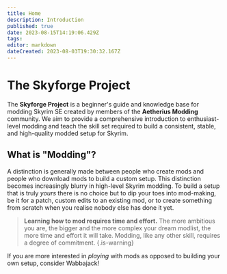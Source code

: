```yaml
---
title: Home
description: Introduction
published: true
date: 2023-08-15T14:19:06.429Z
tags: 
editor: markdown
dateCreated: 2023-08-03T19:30:32.167Z
---
```


# The Skyforge Project

The **Skyforge Project** is a beginner's guide and knowledge base for modding Skyrim SE created by members of the **Aetherius Modding** community. We aim to provide a comprehensive introduction to enthusiast-level modding and teach the skill set required to build a consistent, stable, and high-quality modded setup for Skyrim.

## What is "Modding"?

A distinction is generally made between people who create mods and people who download mods to build a custom setup. This distinction becomes increasingly blurry in high-level Skyrim modding. To build a setup that is truly *yours* there is no choice but to dip your toes into mod-making, be it for a patch, custom edits to an existing mod, or to create something from scratch when you realise nobody else has done it yet.

> **Learning how to mod requires time and effort.**
> The more ambitious you are, the bigger and the more complex your dream modlist, the more time and effort it will take. Modding, like any other skill, requires a degree of commitment.
{.is-warning}

If you are more interested in *playing* with mods as opposed to building your own setup, consider Wabbajack!